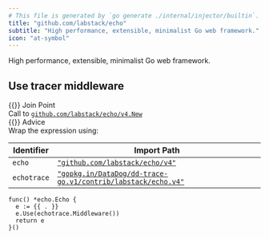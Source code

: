```yaml
---
# This file is generated by `go generate ./internal/injector/builtin`. DO NOT EDIT.
title: "github.com/labstack/echo"
subtitle: "High performance, extensible, minimalist Go web framework."
icon: "at-symbol"
---
```



High performance, extensible, minimalist Go web framework.




## Use tracer middleware

<div class="hextra-cards hx-mt-4 hx-gap-4 hx-grid" style="--hextra-cards-grid-cols: 1;">
  <div class="hextra-card hx-group hx-flex hx-flex-col hx-justify-start hx-overflow-hidden hx-rounded-lg hx-border hx-border-gray-200 hx-text-current hx-no-underline dark:hx-shadow-none hover:hx-shadow-gray-100 dark:hover:hx-shadow-none hx-shadow-gray-100 active:hx-shadow-sm active:hx-shadow-gray-200 hx-transition-all hx-duration-200">
    <div>
      <span class="hextra-card-icon hx-flex hx-font-semibold hx-items-start hx-gap-2 hx-p-4 hx-text-gray-700 hover:hx-text-gray-900 dark:hx-text-neutral-200 dark:hover:hx-text-neutral-50">
        {{<iconSVG "search-circle">}} Join Point
      </span>
      <div class="hextra-card-subtitle hx-font-normal hx-px-4 hx-mb-4 hx-mt-2">Call to <a href="https://pkg.go.dev/github.com/labstack/echo/v4#New" target="_blank" rel="noopener"><code>github.com/labstack/echo/v4.New</code></a></div>
    </div>
    <div class="hx-border-t">
      <span class="hextra-card-icon hx-flex hx-font-semibold hx-items-start hx-gap-2 hx-p-4 hx-text-gray-700 hover:hx-text-gray-900 dark:hx-text-neutral-200 dark:hover:hx-text-neutral-50">
        {{<iconSVG "chip">}} Advice
      </span>
      <div class="hextra-card-subtitle hx-font-normal hx-px-4 hx-mb-4 hx-mt-2">Wrap the expression using: 

Identifier | Import Path
---|---
<code>echo</code>|<a href="http://pkg.go.dev/github.com/labstack/echo/v4" target="_blank" rel="noopener"><code>"github.com/labstack/echo/v4"</code></a>
<code>echotrace</code>|<a href="http://pkg.go.dev/gopkg.in/DataDog/dd-trace-go.v1/contrib/labstack/echo.v4" target="_blank" rel="noopener"><code>"gopkg.in/DataDog/dd-trace-go.v1/contrib/labstack/echo.v4"</code></a>


```go-template
func() *echo.Echo {
  e := {{ . }}
  e.Use(echotrace.Middleware())
  return e
}()
```

</div>
    </div>
  </div>
</div>

